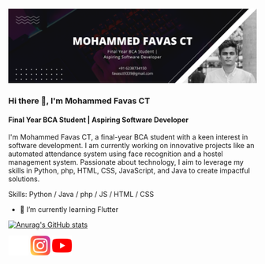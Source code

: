 ![Final Year BCA Student | Aspiring Software Developer](https://github.com/favas-mohd/favas-mohd/blob/main/banner.png)
### Hi there 👋, I'm Mohammed Favas CT
#### Final Year BCA Student | Aspiring Software Developer


I'm Mohammed Favas CT, a final-year BCA student with a keen interest in software development. I am currently working on innovative projects like an automated attendance system using face recognition and a hostel management system. Passionate about technology, I aim to leverage my skills in Python, php, HTML, CSS, JavaScript, and Java to create impactful solutions.

Skills: Python / Java / php / JS / HTML / CSS

- 🌱 I’m currently learning Flutter

 [![Anurag's GitHub stats](https://github-readme-stats.vercel.app/api?username=favas-mohd)](https://github.com/anuraghazra/github-readme-stats) 


[<img src='https://github.com/favas-mohd/favas-mohd/blob/main/github.png' alt='github' height='40'>](https://github.com/favas-mohd)  [<img src='https://github.com/favas-mohd/favas-mohd/blob/main/instagram.png' alt='instagram' height='40'>](https://www.instagram.com/favaz_mohd__/)  [<img src='https://github.com/favas-mohd/favas-mohd/blob/main/youtube.png' alt='YouTube' height='40'>](https://www.youtube.com/channel/@ByteCatalyst3)  
